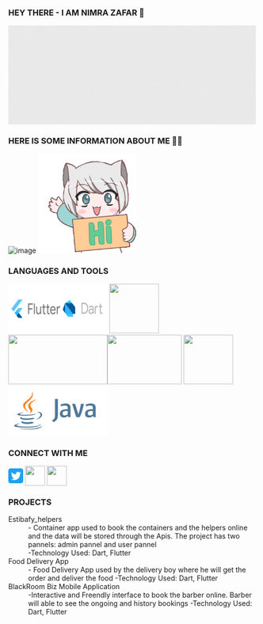 ### HEY THERE - I AM NIMRA ZAFAR  👋


<img align="center" src="https://raw.githubusercontent.com/awais-amjed/awais-amjed/main/404.gif" width="500" height="200">


### HERE IS SOME INFORMATION ABOUT ME 💁🏻

![image](https://user-images.githubusercontent.com/75243548/173059611-a0d3c6dd-c4de-41df-b4ef-e98c88bdc80d.png)  <img src="https://raw.githubusercontent.com/awais-amjed/awais-amjed/main/hi.gif" width="200" height="200">        

### LANGUAGES AND TOOLS

<img src="https://raw.githubusercontent.com/awais-amjed/awais-amjed/main/Flutter.png" width="200" height="100"> <img src="https://play-lh.googleusercontent.com/kaox1VteLsWAuNxPxhm8t4llaoyFhxzDjo9g4Hdf92bKdT_Sn6Yrdku6rApuc5ktirw" width="100" height="100"> <img src="https://www.xda-developers.com/files/2018/03/android-studio-logo.png" width="200" height="100"><img src="https://cdn.dribbble.com/users/528264/screenshots/3140440/media/5f34fd1aa2ebfaf2cd548bafeb021c8f.png?compress=1&resize=400x300&vertical=top" width="150" height="100"> <img src="https://blog.postman.com/wp-content/uploads/2021/03/APIs-in-Postman-e1616786230943.png" width="100" height="100">
 <img src="https://raw.githubusercontent.com/awais-amjed/awais-amjed/main/Java.png" width="200" height="100">

### CONNECT WITH ME

<a href="https://twitter.com/abbas_nimi" rel="nofollow"><img align="center" src="https://github.com/moulibheemaneti/icons/raw/master/social%20icons/twitter-tile.svg" alt="instagram" height="30" width="30" style="max-width: 100%;"></a> <a href="https://www.facebook.com/nimi.abbas.58" rel="nofollow"><img align="center" src="https://camo.githubusercontent.com/a7763828a79dcb8086e9e35b1b3874e0f653d4e6f9e295b02cd9a71b0519346c/68747470733a2f2f696d672e69636f6e73382e636f6d2f666c75656e742f39362f3030303030302f66616365626f6f6b2d6e65772e706e67" alt="" height="40" width="40" data-canonical-src="https://img.icons8.com/fluent/96/000000/facebook-new.png" style="max-width: 100%;"></a>   <a href="https://www.linkedin.com/in/nimra-zafar-445099231/" rel="nofollow"><img align="center" src="https://camo.githubusercontent.com/c3aae05bca24b76260a337299ad83032637c85accd96b1b3dc67ca4957e2d6b9/68747470733a2f2f696d672e69636f6e73382e636f6d2f666c75656e742f39362f3030303030302f6c696e6b6564696e2e706e67" alt="" height="40" width="40" data-canonical-src="https://img.icons8.com/fluent/96/000000/linkedin.png" style="max-width: 100%;"></a>

### PROJECTS
<dl>
  <dt>Estibafy_helpers</dt>
  <dd>- Container app used to book the containers and the helpers online and the data will be stored through the Apis. The project
has two pannels: admin pannel and user pannel</dd>
<dd>-Technology Used: Dart, Flutter</dd>
  <dt>Food Delivery App</dt>
  <dd>- Food Delivery App used by the delivery boy where he will get
the order and deliver the food
-Technology Used: Dart, Flutter</dd>
 <dt>BlackRoom Biz Mobile Application</dt>
  <dd>-Interactive and Freendly interface to book the barber online. Barber will able to see the ongoing and history bookings
   -Technology Used: Dart, Flutter</dd>
</dl>

